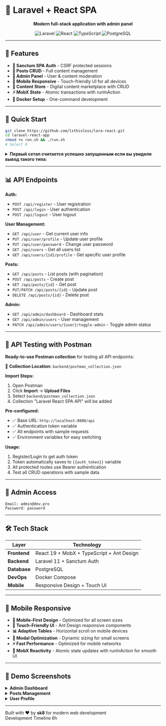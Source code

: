 # 🚀 Laravel + React SPA

<div align="center">

**Modern full-stack application with admin panel**

![Laravel](https://img.shields.io/badge/Laravel-FF2D20?style=for-the-badge&logo=laravel&logoColor=white)
![React](https://img.shields.io/badge/React-20232A?style=for-the-badge&logo=react&logoColor=61DAFB)
![TypeScript](https://img.shields.io/badge/TypeScript-007ACC?style=for-the-badge&logo=typescript&logoColor=white)
![PostgreSQL](https://img.shields.io/badge/PostgreSQL-316192?style=for-the-badge&logo=postgresql&logoColor=white)

</div>

---

## 🎯 Features

- **🔐 Sanctum SPA Auth** - CSRF protected sessions  
- **📝 Posts CRUD** - Full content management
- **👑 Admin Panel** - User & content moderation
- **📱 Mobile Responsive** - Touch-friendly UI for all devices
- **🏪 Content Store** - Digital content marketplace with CRUD
- **⚡ MobX State** - Atomic transactions with runInAction
- **🐳 Docker Setup** - One-command development

---

## 🚀 Quick Start

```bash
git clone https://github.com/lsthisloss/lara-react.git
cd laravel-react-app
chmod +x run.sh && ./run.sh
# Select 0
```

<details>
  
  <summary>
<Strong>Первый сетап считается успешно запущенным если вы увидели вывод такого типа:</Strong>
  </summary>
  
```bash
[+] Building 2/2
 ✔ frontend  Built                                                                                                                                                                                     0.0s 
 ✔ backend   Built                                                                                                                                                                                     0.0s 
Starting containers...
[+] Running 6/6
 ✔ Network laravel-react-app_app-network  Created                                                                                                                                                      0.0s 
 ✔ Volume "laravel-react-app_dbdata"      Created                                                                                                                                                      0.0s 
 ✔ Container laravel-db                   Healthy                                                                                                                                                      9.1s 
 ✔ Container laravel-backend              Healthy                                                                                                                                                     14.7s 
 ✔ Container laravel-nginx                Started                                                                                                                                                      9.4s 
 ✔ Container react-frontend               Started                                                                                                                                                     14.9s 
Generating application key...

   INFO  Application key set successfully.  


✅ First setup complete!
Frontend: http://localhost:3000
Backend: http://localhost:8000
Database: localhost:5432
```

</details>

---

## 📊 API Endpoints

**Auth:**
- `POST /api/register` - User registration
- `POST /api/login` - User authentication
- `POST /api/logout` - User logout

**User Management:**
- `GET /api/user` - Get current user info
- `PUT /api/user/profile` - Update user profile
- `PUT /api/user/password` - Change user password
- `GET /api/users` - Get all users list
- `GET /api/users/{id}/profile` - Get specific user profile

**Posts:**
- `GET /api/posts` - List posts (with pagination)
- `POST /api/posts` - Create post
- `GET /api/posts/{id}` - Get post
- `PUT/PATCH /api/posts/{id}` - Update post
- `DELETE /api/posts/{id}` - Delete post

**Admin:**
- `GET /api/admin/dashboard` - Dashboard stats
- `GET /api/admin/users` - User management
- `PATCH /api/admin/users/{user}/toggle-admin` - Toggle admin status

---

## 🧪 API Testing with Postman

**Ready-to-use Postman collection** for testing all API endpoints:

📁 **Collection Location:** `backend/postman_collection.json`

**Import Steps:**
1. Open Postman
2. Click **Import** → **Upload Files**
3. Select `backend/postman_collection.json`
4. Collection "Laravel React SPA API" will be added

**Pre-configured:**
- ✅ Base URL: `http://localhost:8000/api`
- ✅ Authentication token variable
- ✅ All endpoints with sample requests
- ✅ Environment variables for easy switching

**Usage:**
1. Register/Login to get auth token
2. Token automatically saves to `{{auth_token}}` variable
3. All protected routes use Bearer authentication
4. Test all CRUD operations with sample data

---

## 👑 Admin Access

```
Email: admin@dev.pro
Password: password
```

---

## 🛠 Tech Stack

| Layer | Technology |
|-------|------------|
| **Frontend** | React 19 + MobX + TypeScript + Ant Design |
| **Backend** | Laravel 11 + Sanctum Auth |
| **Database** | PostgreSQL |
| **DevOps** | Docker Compose |
| **Mobile** | Responsive Design + Touch UI |

---

## 📱 Mobile Responsive

- **📱 Mobile-First Design** - Optimized for all screen sizes
- **🎯 Touch-Friendly UI** - Ant Design responsive components
- **📊 Adaptive Tables** - Horizontal scroll on mobile devices
- **🔧 Modal Optimization** - Dynamic sizing for small screens
- **⚡ Fast Performance** - Optimized for mobile networks
- **🔄 MobX Reactivity** - Atomic state updates with runInAction for smooth UI

---

## 🎨 Demo Screenshots

<details>
<summary><strong>Admin Dashboard</strong></summary>

![Screenshot 2025-06-26 201116](https://github.com/user-attachments/assets/e4074886-c163-4d22-af34-2b3c2fbd4e7a)

</details>

<details>
<summary><strong>Posts Management</strong></summary>

![Posts Page](https://github.com/user-attachments/assets/cc20187d-1a84-4a2c-a1f7-e3d9264e288f)

</details>

<details>
<summary><strong>User Profile</strong></summary>

![User Page](https://github.com/user-attachments/assets/1a752948-7c64-49f1-8f82-b32402d36d76)

</details>

---

Built with ❤️ by **sk8** for modern web development    
Development Timeline 6h




